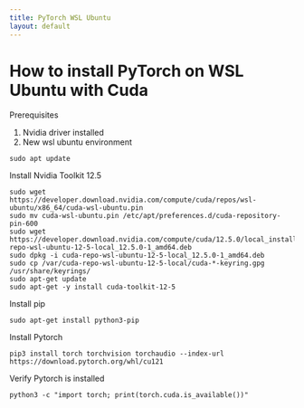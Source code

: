 ```yaml
---
title: PyTorch WSL Ubuntu
layout: default
---
```


# How to install PyTorch on WSL Ubuntu with Cuda
Prerequisites
1. Nvidia driver installed 
2. New wsl ubuntu environment


```
sudo apt update
```

Install Nvidia Toolkit 12.5
```
sudo wget https://developer.download.nvidia.com/compute/cuda/repos/wsl-ubuntu/x86_64/cuda-wsl-ubuntu.pin
sudo mv cuda-wsl-ubuntu.pin /etc/apt/preferences.d/cuda-repository-pin-600
sudo wget https://developer.download.nvidia.com/compute/cuda/12.5.0/local_installers/cuda-repo-wsl-ubuntu-12-5-local_12.5.0-1_amd64.deb
sudo dpkg -i cuda-repo-wsl-ubuntu-12-5-local_12.5.0-1_amd64.deb
sudo cp /var/cuda-repo-wsl-ubuntu-12-5-local/cuda-*-keyring.gpg /usr/share/keyrings/
sudo apt-get update
sudo apt-get -y install cuda-toolkit-12-5
```

Install pip
```
sudo apt-get install python3-pip
```

Install Pytorch
```
pip3 install torch torchvision torchaudio --index-url https://download.pytorch.org/whl/cu121
```

Verify Pytorch is installed
```
python3 -c "import torch; print(torch.cuda.is_available())"
```
